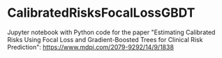 # CalibratedRisksFocalLossGBDT
Jupyter notebook with Python code for the paper "Estimating Calibrated Risks Using Focal Loss and Gradient-Boosted Trees for Clinical Risk Prediction": https://www.mdpi.com/2079-9292/14/9/1838
